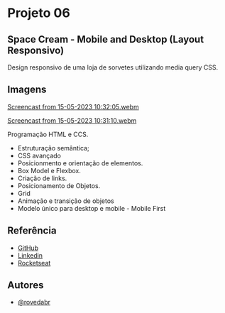 # Projeto 06

## Space Cream - Mobile and Desktop (Layout Responsivo)
Design responsivo de uma loja de sorvetes utilizando media query CSS.

## Imagens
[Screencast from 15-05-2023 10:32:05.webm](https://github.com/rovedabr/RS.Proj_6_SpaceCream_Responsivo/assets/118762335/eea0ed68-f644-47ab-b600-febe6611c59d)

[Screencast from 15-05-2023 10:31:10.webm](https://github.com/rovedabr/RS.Proj_6_SpaceCream_Responsivo/assets/118762335/d0644b2b-3f46-4925-889e-97bcb3ee7a32)


Programação HTML e CCS.

- Estruturação semântica;
- CSS avançado
- Posicionmento e orientação de elementos.
- Box Model e Flexbox.
- Criação de links.
- Posicionamento de Objetos.
- Grid
- Animação e transição de objetos
- Modelo único para desktop e mobile - Mobile First 



## Referência

 - [GitHub](https://github.com/rovedabr)
 - [Linkedin](https://www.linkedin.com/in/ivan-roveda-952827b8/)
 - [Rocketseat](https://www.rocketseat.com.br/)


## Autores

- [@rovedabr](https://github.com/rovedabr)


